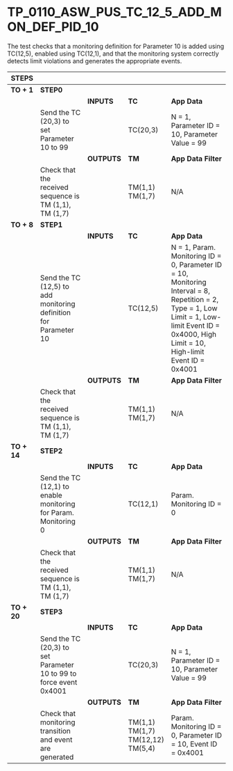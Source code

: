 
# TP_0110_ASW_PUS_TC_12_5_ADD_MON_DEF_PID_10

The test checks that a monitoring definition for Parameter 10 is added using
TC(12,5), enabled using TC(12,1), and that the monitoring system correctly
detects limit violations and generates the appropriate events.

| STEPS | | | | |
|-------|-|-|-|-|
| **TO + 1** | **STEP0** | | | |
| | | **INPUTS** | **TC** | **App Data** |
| | Send the TC (20,3) to set Parameter 10 to 99 | | TC(20,3) | N = 1, Parameter ID = 10, Parameter Value = 99 |
| | | **OUTPUTS** | **TM** | **App Data Filter** |
| | Check that the received sequence is TM (1,1), TM (1,7) | | TM(1,1)<br>TM(1,7) | N/A |
| **TO + 8** | **STEP1** | | | |
| | | **INPUTS** | **TC** | **App Data** |
| | Send the TC (12,5) to add monitoring definition for Parameter 10 | | TC(12,5) | N = 1, Param. Monitoring ID = 0, Parameter ID = 10, Monitoring Interval = 8, Repetition = 2, Type = 1, Low Limit = 1, Low-limit Event ID = 0x4000, High Limit = 10, High-limit Event ID = 0x4001 |
| | | **OUTPUTS** | **TM** | **App Data Filter** |
| | Check that the received sequence is TM (1,1), TM (1,7) | | TM(1,1)<br>TM(1,7) | N/A |
| **TO + 14** | **STEP2** | | | |
| | | **INPUTS** | **TC** | **App Data** |
| | Send the TC (12,1) to enable monitoring for Param. Monitoring 0 | | TC(12,1) | Param. Monitoring ID = 0 |
| | | **OUTPUTS** | **TM** | **App Data Filter** |
| | Check that the received sequence is TM (1,1), TM (1,7) | | TM(1,1)<br>TM(1,7) | N/A |
| **TO + 20** | **STEP3** | | | |
| | | **INPUTS** | **TC** | **App Data** |
| | Send the TC (20,3) to set Parameter 10 to 99 to force event 0x4001 | | TC(20,3) | N = 1, Parameter ID = 10, Parameter Value = 99 |
| | | **OUTPUTS** | **TM** | **App Data Filter** |
| | Check that monitoring transition and event are generated | | TM(1,1)<br>TM(1,7)<br>TM(12,12)<br>TM(5,4) | Param. Monitoring ID = 0, Parameter ID = 10, Event ID = 0x4001 |